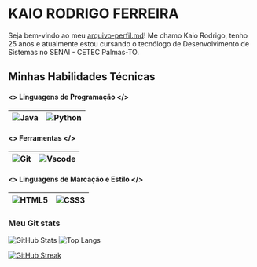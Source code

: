 
# KAIO RODRIGO FERREIRA

Seja bem-vindo ao meu [arquivo-perfil.md](https://github.com/digitalinnovationone/dio-lab-open-source/blob/main/community/kferreiras.md)! Me chamo Kaio Rodrigo, tenho 25 anos e atualmente estou cursando o tecnólogo de Desenvolvimento de Sistemas no SENAI - CETEC Palmas-TO.

## Minhas Habilidades Técnicas
#### <> Linguagens de Programação </>
| ![Java](https://img.shields.io/badge/java-%23ED8B00.svg?style=for-the-badge&logo=openjdk&logoColor=white) | ![Python](https://img.shields.io/badge/python-3670A0?style=for-the-badge&logo=python&logoColor=ffdd54) |
|-------|---------|

#### <> Ferramentas </>
| ![Git](https://img.shields.io/badge/GIT-E44C30?style=for-the-badge&logo=git&logoColor=white) | ![Vscode](https://img.shields.io/badge/Vscode-007ACC?style=for-the-badge&logo=visual-studio-code&logoColor=white) |
|-------|---------|

#### <> Linguagens de Marcação e Estilo </>
| ![HTML5](https://img.shields.io/badge/HTML5-E34F26?style=for-the-badge&logo=html5&logoColor=white) | ![CSS3](https://img.shields.io/badge/CSS3-1572B6?style=for-the-badge&logo=css3&logoColor=white) |
|-------|---------|

### Meu Git stats
![GitHub Stats](https://github-readme-stats.vercel.app/api?username=krferreiras&theme=transparent&bg_color=000&border_color=de4707&show_icons=true&icon_color=30A3DC&title_color=E94D5F&text_color=FFF)
![Top Langs](https://github-readme-stats-git-masterrstaa-rickstaa.vercel.app/api/top-langs/?username=krferreiras&layout=compact&bg_color=000&border_color=de4707&title_color=E94D5F&text_color=FFF)

[![GitHub Streak](https://streak-stats.demolab.com/?user=krferreiras&theme=bear&background=000&border=de4707&dates=FFF)](https://git.io/streak-stats)

